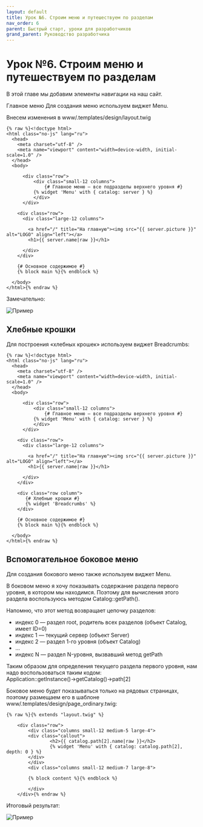 ```yaml
---
layout: default
title: Урок №6. Строим меню и путешествуем по разделам
nav_order: 6
parent: Быстрый старт, уроки для разработчиков
grand_parent: Руководство разработчика
---
```


# Урок №6. Строим меню и путешествуем по разделам

В этой главе мы добавим элементы навигации на наш сайт.

Главное меню
Для создания меню используем виджет Menu.

Внесем изменения в www/.templates/design/layout.twig

```
{% raw %}<!doctype html>
<html class="no-js" lang="ru">
  <head>
    <meta charset="utf-8" />
    <meta name="viewport" content="width=device-width, initial-scale=1.0" />
  </head>
  <body>
 
      <div class="row">
          <div class="small-12 columns">
              {# Главное меню — все подразделы верхнего уровня #}
	      {% widget 'Menu' with { catalog: server } %}
          </div>
      </div>
 
    <div class="row">
      <div class="large-12 columns">
 
        <a href="/" title="На главную"><img src="{{ server.picture }}" alt="LOGO" align="left"></a>
        <h1>{{ server.name|raw }}</h1>
 
      </div>
    </div>
 
    {# Основное содержимое #}   
    {% block main %}{% endblock %}   
 
  </body> 
</html>{% endraw %}
```

Замечательно:

![Пример]({{site.baseurl}}/images/pic8.png)

## Хлебные крошки

Для построения «хлебных крошек» используем виджет Breadcrumbs:

```
{% raw %}<!doctype html>
<html class="no-js" lang="ru">
  <head>
    <meta charset="utf-8" />
    <meta name="viewport" content="width=device-width, initial-scale=1.0" />
  </head>
  <body>
 
      <div class="row">
          <div class="small-12 columns">
              {# Главное меню — все подразделы верхнего уровня #}
	      {% widget 'Menu' with { catalog: server } %}
          </div>
      </div>
 
    <div class="row">
      <div class="large-12 columns">
 
        <a href="/" title="На главную"><img src="{{ server.picture }}" alt="LOGO" align="left"></a>
        <h1>{{ server.name|raw }}</h1>
 
      </div>
    </div>
 
    <div class="row column">
       {# Хлебные крошки #}    
       {% widget 'Breadcrumbs' %}
    </div>    
 
    {# Основное содержимое #}   
    {% block main %}{% endblock %}   
 
  </body> 
</html>{% endraw %}
```

## Вспомогательное боковое меню

Для создания бокового меню также используем виджет Menu.

В боковом меню я хочу показывать содержание раздела первого уровня, в котором мы находимся. Поэтому для вычисления этого раздела воспользуюсь методом Catalog::getPath().

Напомню, что этот метод возвращает цепочку разделов:

* индекс 0 — раздел root, родитель всех разделов (объект Catalog, имеет ID=0)
* индекс 1 — текущий сервер (объект Server)
* индекс 2 — раздел 1-го уровня (объект Catalog)
* …
* индекс N — раздел N-уровня, вызвавший метод getPath

Таким образом для определения текущего раздела первого уровня, нам надо воспользоваться таким кодом: Application::getInstance()→getCatalog()→path[2]

Боковое меню будет показываться только на рядовых страницах, поэтому размещаем его в шаблоне www/.templates/design/page_ordinary.twig:

```
{% raw %}{% extends "layout.twig" %}
 
    <div class="row">
        <div class="columns small-12 medium-5 large-4">
	    <div class="callout">  
                <h2>{{ catalog.path[2].name|raw }}</h2>
                {% widget 'Menu' with { catalog: catalog.path[2], depth: 0 } %}
	    </div>  
        </div>      
        <div class="columns small-12 medium-7 large-8">
 
	    {% block content %}{% endblock %}	
 
        </div>
    </div>{% endraw %}
```

Итоговый результат:

![Пример]({{site.baseurl}}/images/pic9.png)